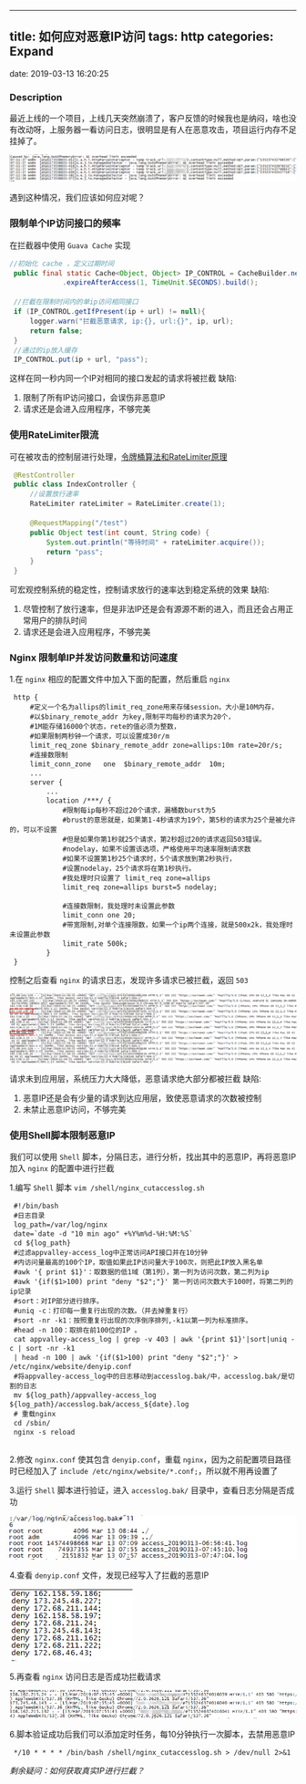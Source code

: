 -------------------------
title: 如何应对恶意IP访问
tags: http
categories: Expand
-------------------------
date: 2019-03-13 16:20:25

### Description
最近上线的一个项目，上线几天突然崩溃了，客户反馈的时候我也是纳闷，啥也没有改动呀，上服务器一看访问日志，很明显是有人在恶意攻击，项目运行内存不足挂掉了。

![请求日志](/picture/reqLog.jpg)

遇到这种情况，我们应该如何应对呢？

### 限制单个IP访问接口的频率
在拦截器中使用 `Guava Cache` 实现

   ```java
   //初始化 cache ，定义过期时间
    public final static Cache<Object, Object> IP_CONTROL = CacheBuilder.newBuilder()
                .expireAfterAccess(1, TimeUnit.SECONDS).build();
    
    //拦截在限制时间内的单ip访问相同接口
    if (IP_CONTROL.getIfPresent(ip + url) != null){
        logger.warn("拦截恶意请求, ip:{}, url:{}", ip, url);
        return false;
    }
    //通过的ip放入缓存
    IP_CONTROL.put(ip + url, "pass");
   ```

这样在同一秒内同一个IP对相同的接口发起的请求将被拦截
缺陷: 
1. 限制了所有IP访问接口，会误伤非恶意IP
2. 请求还是会进入应用程序，不够完美


### 使用RateLimiter限流
可在被攻击的控制层进行处理，[令牌桶算法和RateLimiter原理](https://www.jianshu.com/p/5d4fe4b2a726)

   ```java
    @RestController  
    public class IndexController {
        //设置放行速率
        RateLimiter rateLimiter = RateLimiter.create(1);  
      
        @RequestMapping("/test")  
        public Object test(int count, String code) {  
            System.out.println("等待时间" + rateLimiter.acquire());
            return "pass";  
        }  
    }
   ```
   
可宏观控制系统的稳定性，控制请求放行的速率达到稳定系统的效果
缺陷: 
1. 尽管控制了放行速率，但是非法IP还是会有源源不断的进入，而且还会占用正常用户的排队时间
2. 请求还是会进入应用程序，不够完美

### Nginx 限制单IP并发访问数量和访问速度

1.在 `nginx` 相应的配置文件中加入下面的配置，然后重启 `nginx`

   ```
    http {
        #定义一个名为allips的limit_req_zone用来存储session，大小是10M内存，
        #以$binary_remote_addr 为key,限制平均每秒的请求为20个，
        #1M能存储16000个状态，rete的值必须为整数，
        #如果限制两秒钟一个请求，可以设置成30r/m
        limit_req_zone $binary_remote_addr zone=allips:10m rate=20r/s;
        #连接数限制
        limit_conn_zone   one  $binary_remote_addr  10m;
        ...
        server {
            ...
            location /***/ {
                #限制每ip每秒不超过20个请求，漏桶数burst为5
                #brust的意思就是，如果第1-4秒请求为19个，第5秒的请求为25个是被允许的，可以不设置
                #但是如果你第1秒就25个请求，第2秒超过20的请求返回503错误。
                #nodelay，如果不设置该选项，严格使用平均速率限制请求数
                #如果不设置第1秒25个请求时，5个请求放到第2秒执行，
                #设置nodelay，25个请求将在第1秒执行。
                #我处理时只设置了 limit_req zone=allips
                limit_req zone=allips burst=5 nodelay;
                
                #连接数限制，我处理时未设置此参数
                limit_conn one 20;          
                #带宽限制,对单个连接限数，如果一个ip两个连接，就是500x2k，我处理时未设置此参数
                limit_rate 500k; 
            }
    }
   ```
   
控制之后查看 `nginx` 的请求日志，发现许多请求已被拦截，返回 `503`

![nginx日志](/picture/attackLog.png)

请求未到应用层，系统压力大大降低，恶意请求绝大部分都被拦截
缺陷: 
1. 恶意IP还是会有少量的请求到达应用层，致使恶意请求的次数被控制
2. 未禁止恶意IP访问，不够完美

### 使用Shell脚本限制恶意IP
我们可以使用 `Shell` 脚本，分隔日志，进行分析，找出其中的恶意IP，再将恶意IP加入 `nginx` 的配置中进行拦截

1.编写 `Shell` 脚本 `vim /shell/nginx_cutaccesslog.sh`

   ```
    #!/bin/bash
    #日志目录
    log_path=/var/log/nginx
    date=`date -d "10 min ago" +%Y%m%d-%H:%M:%S`
    cd ${log_path}
    #过滤appvalley-access_log中正常访问API接口并在10分钟
    #内访问量最高的100个IP，取值如果此IP访问量大于100次，则把此IP放入黑名单
    #awk '{ print $1}'：取数据的低1域（第1列），第一列为访问次数，第二列为ip
    #awk '{if($1>100) print "deny "$2";"}' 第一列访问次数大于100时，将第二列的ip记录
    #sort：对IP部分进行排序。
    #uniq -c：打印每一重复行出现的次数。（并去掉重复行）
    #sort -nr -k1：按照重复行出现的次序倒序排列,-k1以第一列为标准排序。
    #head -n 100：取排在前100位的IP 。
    cat appvalley-access_log | grep -v 403 | awk '{print $1}'|sort|uniq -c | sort -nr -k1 
    | head -n 100 | awk '{if($1>100) print "deny "$2";"}' > /etc/nginx/website/denyip.conf
    #将appvalley-access_log中的日志移动到accesslog.bak/中，accesslog.bak/是切割的日志
    mv ${log_path}/appvalley-access_log ${log_path}/accesslog.bak/access_${date}.log
    # 重载nginx
    cd /sbin/
    nginx -s reload
    
   ```

2.修改 `nginx.conf` 使其包含 `denyip.conf`，重载 `nginx`，因为之前配置项目路径时已经加入了 `include /etc/nginx/website/*.conf;`，所以就不用再设置了

3.运行 `Shell` 脚本进行验证，进入 `accesslog.bak/` 目录中，查看日志分隔是否成功

![分隔日志](/picture/bakLog.jpg)

4.查看 `denyip.conf` 文件，发现已经写入了拦截的恶意IP

![拦截IP](/picture/interceptor.jpg)

5.再查看 `nginx` 访问日志是否成功拦截请求

![nginx请求日志](/picture/403.jpg)

6.脚本验证成功后我们可以添加定时任务，每10分钟执行一次脚本，去禁用恶意IP

   ```
    */10 * * * * /bin/bash /shell/nginx_cutaccesslog.sh > /dev/null 2>&1
   ```

*剩余疑问：如何获取真实IP进行拦截？*